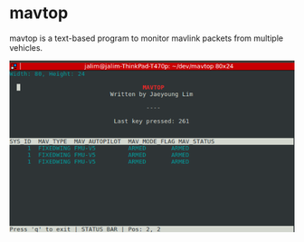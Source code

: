 # mavtop

mavtop is a text-based program to monitor mavlink packets from multiple vehicles.

![screenshot](resources/screenshot.png)